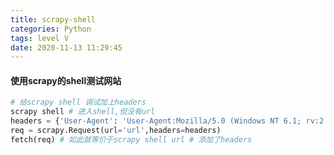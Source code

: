 ```yaml
---
title: scrapy-shell
categories: Python
tags: level V
date: 2020-11-13 11:29:45
---
```


#### 使用scrapy的shell测试网站

```python
# 给scrapy shell 调试加上headers
scrapy shell # 进入shell,但没有url
headers = {'User-Agent': 'User-Agent:Mozilla/5.0 (Windows NT 6.1; rv:2.0.1) Gecko/20100101 Firefox/4.0.1'}
req = scrapy.Request(url='url',headers=headers)
fetch(req) # 如此就等价于scrapy shell url # 添加了headers
```

<!--more-->